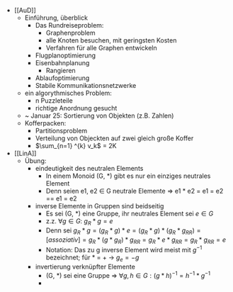 - [[AuD]]
	- Einführung, überblick
		- Das Rundreiseproblem:
			- Graphenproblem
			- alle Knoten besuchen, mit geringsten Kosten
			- Verfahren für alle Graphen entwickeln
		- Flugplanoptimierung
		- Eisenbahnplanung
			- Rangieren
		- Ablaufoptimierung
		- Stabile Kommunikationsnetzwerke
	- ein algorythmisches Problem:
		- n Puzzleteile
		- richtige Anordnung gesucht
	- ~ Januar 25: Sortierung von Objekten (z.B. Zahlen)
	- Kofferpacken:
		- Partitionsproblem
		- Verteilung von Objeckten auf zwei gleich große Koffer
		- $\sum_{n=1} ^{k} v_k$ = 2K
- [[LinA]]
	- Übung:
		- eindeutigkeit des neutralen Elements
			- In einem Monoid (G, *) gibt es nur ein einziges neutrales Element
			- Denn seien e1, e2 $\in$ G neutrale Elemente => e1 * e2 = e1 = e2 == e1 = e2
		- inverse Elemente in Gruppen sind beidseitig
			- Es sei (G, *) eine Gruppe, ihr neutrales Element sei $e \in G$
			- z.z. $\forall g \in G$: $g_R * g = e$
			- Denn sei $g_R * g = (g_R * g) * e = (g_R * g) * (g_R * g_{RR}) =[assoziativ]= g_R * (g * g_R) * g_{RR} = g_R * e * g_{RR} = g_R * g_{RR} = e$
			- Notation: Das zu g inverse Element wird meist mit $g^{-1}$ bezeichnet; für * = + -> $g_e = -g$
		- invertierung verknüpfter Elemente
			- (G, *) sei eine Gruppe => $\forall g, h \in G : (g * h)^{-1} = h^{-1} * g^{-1}$
			-